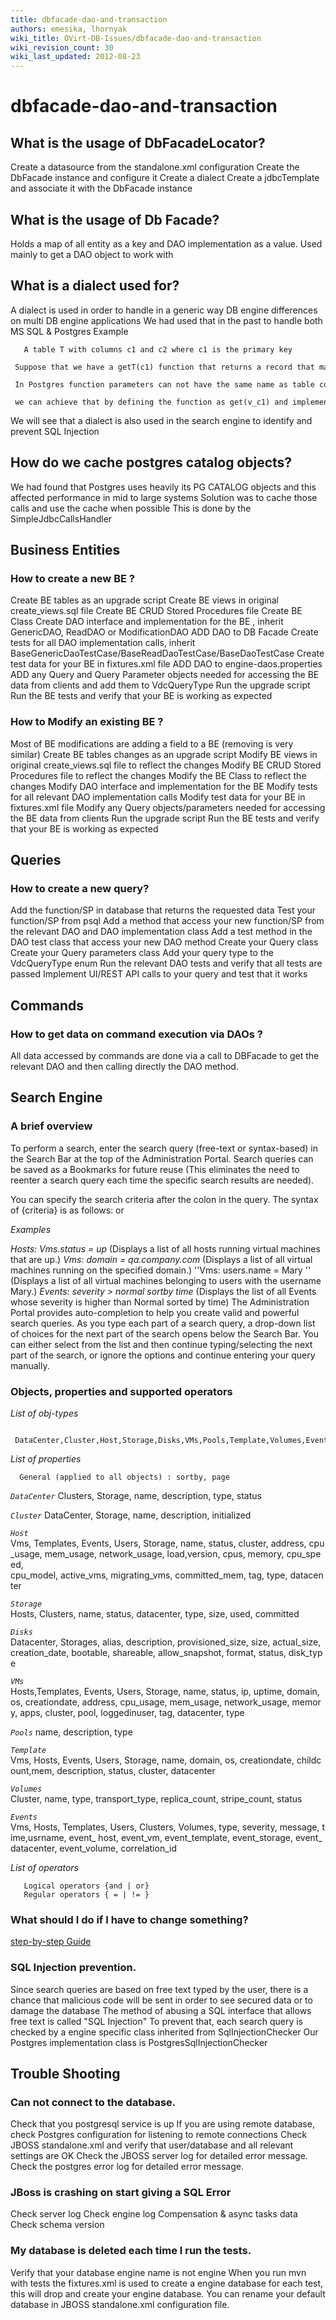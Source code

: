 ```yaml
---
title: dbfacade-dao-and-transaction
authors: emesika, lhornyak
wiki_title: OVirt-DB-Issues/dbfacade-dao-and-transaction
wiki_revision_count: 30
wiki_last_updated: 2012-08-23
---
```


# dbfacade-dao-and-transaction

## What is the usage of DbFacadeLocator?

Create a datasource from the standalone.xml configuration
Create the DbFacade instance and configure it
Create a dialect
Create a jdbcTemplate and associate it with the DbFacade instance

## What is the usage of Db Facade?

Holds a map of all entity as a key and DAO implementation as a value.
Used mainly to get a DAO object to work with

## What is a dialect used for?

A dialect is used in order to handle in a generic way DB engine differences on multi DB engine applications
We had used that in the past to handle both MS SQL & Postgres
Example

       A table T with columns c1 and c2 where c1 is the primary key
       Suppose that we have a getT(c1) function that returns a record that matches the key
       In Postgres function parameters can not have the same name as table columns so we will have to choose another name for c1 parameter.
       we can achieve that by defining the function as get(v_c1) and implementing getParamNamePrefix in the PostgresDbEngineDialect to add the "v_" prefix.

We will see that a dialect is also used in the search engine to identify and prevent SQL Injection

## How do we cache postgres catalog objects?

We had found that Postgres uses heavily its PG CATALOG objects and this affected performance in mid to large systems
Solution was to cache those calls and use the cache when possible
This is done by the SimpleJdbcCallsHandler

## Business Entities

### How to create a new BE ?

Create BE tables as an upgrade script
Create BE views in original create_views.sql file
Create BE CRUD Stored Procedures file
Create BE Class
Create DAO interface and implementation for the BE , inherit GenericDAO, ReadDAO or ModificationDAO
ADD DAO to DB Facade
Create tests for all DAO implementation calls, inherit BaseGenericDaoTestCase/BaseReadDaoTestCase/BaseDaoTestCase
Create test data for your BE in fixtures.xml file
ADD DAO to engine-daos.properties
ADD any Query and Query Parameter objects needed for accessing the BE data from clients and add them to VdcQueryType
Run the upgrade script
Run the BE tests and verify that your BE is working as expected

### How to Modify an existing BE ?

Most of BE modifications are adding a field to a BE (removing is very similar)
Create BE tables changes as an upgrade script
Modify BE views in original create_views.sql file to reflect the changes
Modify BE CRUD Stored Procedures file to reflect the changes
Modify the BE Class to reflect the changes
Modify DAO interface and implementation for the BE
Modify tests for all relevant DAO implementation calls
Modify test data for your BE in fixtures.xml file
Modify any Query objects/parameters needed for accessing the BE data from clients
Run the upgrade script
Run the BE tests and verify that your BE is working as expected

## Queries

### How to create a new query?

Add the function/SP in database that returns the requested data
Test your function/SP from psql
Add a method that access your new function/SP from the relevant DAO and DAO implementation class
Add a test method in the DAO test class that access your new DAO method
Create your Query class
Create your Query parameters class
Add your query type to the VdcQueryType enum
Run the relevant DAO tests and verify that all tests are passed
Implement UI/REST API calls to your query and test that it works

## Commands

### How to get data on command execution via DAOs ?

All data accessed by commands are done via a call to DBFacade to get the relevant DAO and then calling directly the DAO method.

## Search Engine

### A brief overview

To perform a search, enter the search query (free-text or syntax-based) in the Search Bar at the top of the Administration Portal. Search queries can be saved as a Bookmarks for future reuse (This eliminates the need to reenter a search query each time the specific search results are needed).

You can specify the search criteria after the colon in the query. The syntax of {criteria} is as follows:
<prop><operator><value>
or
<obj-type><prop><operator><value>

*Examples*

*Hosts: Vms.status = up* (Displays a list of all hosts running virtual machines that are up.)
*Vms: domain = qa.company.com* (Displays a list of all virtual machines running on the specified domain.)
''Vms: users.name = Mary '' (Displays a list of all virtual machines belonging to users with the username Mary.)
*Events: severity > normal sortby time* (Displays the list of all Events whose severity is higher than Normal sorted by time)
 The Administration Portal provides auto-completion to help you create valid and powerful search queries. As you type each part of a search query, a drop-down list of choices for the next part of the search opens below the Search Bar. You can either select from the list and then continue typing/selecting the next part of the search, or ignore the options and continue entering your query manually.

### Objects, properties and supported operators

*List of obj-types*

       DataCenter,Cluster,Host,Storage,Disks,VMs,Pools,Template,Volumes,Events

*List of properties*

      General (applied to all objects) : sortby, page

*`DataCenter`*
      Clusters, Storage, name, description, type, status

*`Cluster`*
      DataCenter, Storage, name, description, initialized

*`Host`*
      Vms, Templates, Events, Users, Storage, name, status, cluster, address, cpu_usage, mem_usage, network_usage, load,version, cpus, memory, cpu_speed,
      cpu_model, active_vms, migrating_vms, committed_mem, tag, type, datacenter

*`Storage`*
      Hosts, Clusters, name, status, datacenter, type, size, used, committed

*`Disks`*
      Datacenter, Storages, alias, description, provisioned_size, size, actual_size, 
      creation_date, bootable, shareable, allow_snapshot, format, status, disk_type

*`VMs`*
      Hosts,Templates, Events, Users, Storage, name, status, ip, uptime, domain,
      os, creationdate, address, cpu_usage, mem_usage, network_usage, memory, apps, cluster, pool, loggedinuser, tag, datacenter, type

*`Pools`*
      name, description, type

*`Template`*
      Vms, Hosts, Events, Users, Storage, name, domain, os, creationdate, childcount,mem, description, status, cluster, datacenter 

*`Volumes`*
      Cluster, name, type, transport_type, replica_count, stripe_count, status

*`Events`*
      Vms, Hosts, Templates, Users, Clusters, Volumes, type, severity, message, time,usrname, event_ host, event_vm, event_template, event_storage, event_datacenter, event_volume, correlation_id

*List of operators*

       Logical operators {and | or}
       Regular operators { = | != }

### What should I do if I have to change something?

[step-by-step Guide](http://wiki.ovirt.org/wiki/Development/Introducing_Entity_Search)

### SQL Injection prevention.

Since search queries are based on free text typed by the user, there is a chance that malicious code will be sent in order to see secured data or to damage the database
The method of abusing a SQL interface that allows free text is called "SQL Injection"
To prevent that, each search query is checked by a engine specific class inherited from SqlInjectionChecker
Our Postgres implementation class is PostgresSqlInjectionChecker

## Trouble Shooting

### Can not connect to the database.

Check that you postgresql service is up
If you are using remote database, check Postgres configuration for listening to remote connections
Check JBOSS standalone.xml and verify that user/database
 and all relevant settings are OK
Check the JBOSS server log for detailed error message. Check the postgres error log for detailed error message.

### JBoss is crashing on start giving a SQL Error

Check server log Check engine log Compensation & async tasks data Check schema version

### My database is deleted each time I run the tests.

Verify that your database engine name is not engine
When you run mvn with tests the fixtures.xml is used to create a engine database for each test, this will drop and create your engine database.
You can rename your default database in JBOSS standalone.xml configuration file.
